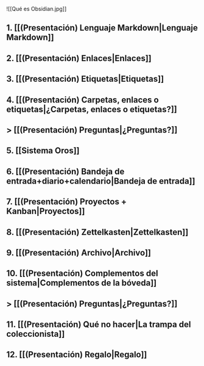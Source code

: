 ![[Qué es Obsidian.jpg]]


## 1. [[(Presentación) Lenguaje Markdown|Lenguaje Markdown]]
## 2. [[(Presentación) Enlaces|Enlaces]]
## 3. [[(Presentación) Etiquetas|Etiquetas]]
## 4. [[(Presentación) Carpetas, enlaces o etiquetas|¿Carpetas, enlaces o etiquetas?]]
## > [[(Presentación) Preguntas|¿Preguntas?]]
## 5. [[Sistema Oros]]
## 6. [[(Presentación) Bandeja de entrada+diario+calendario|Bandeja de entrada]]
## 7. [[(Presentación) Proyectos + Kanban|Proyectos]]
## 8. [[(Presentación) Zettelkasten|Zettelkasten]]
## 9. [[(Presentación) Archivo|Archivo]]
## 10. [[(Presentación) Complementos del sistema|Complementos de la bóveda]]
## > [[(Presentación) Preguntas|¿Preguntas?]]

## 11. [[(Presentación) Qué no hacer|La trampa del coleccionista]]
## 12. [[(Presentación) Regalo|Regalo]]

